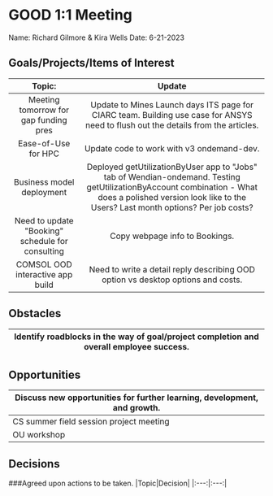 # GOOD 1:1 Meeting 
Name: Richard Gilmore & Kira Wells
Date: 6-21-2023
## Goals/Projects/Items of Interest 
|Topic:|Update|
|:---:|:---:| 
|Meeting tomorrow for gap funding pres| Update to Mines Launch days ITS page for CIARC team. Building use case for ANSYS need to flush out the details from the articles.
|Ease-of-Use for HPC| Update code to work with v3 ondemand-dev.  |
| Business model deployment | Deployed getUtilizationByUser app to "Jobs" tab of Wendian-ondemand. Testing getUtilizationByAccount combination - What does a polished version look like to the Users? Last month options? Per job costs?
| Need to update "Booking" schedule for consulting | Copy webpage info to Bookings.
|COMSOL OOD interactive app build| Need to write a detail reply describing OOD option vs desktop options and costs.


## Obstacles
|Identify roadblocks in the way of goal/project completion and overall employee success.|
|---|

## Opportunities 
|Discuss new opportunities for further learning, development, and growth.|
|---|
|CS summer field session project meeting | Need to test code from repo and update code for final published repo. Write abstract for SME paper next year.
| OU workshop | This week mainly attending "Virtual Residency."


## Decisions
###Agreed upon actions to be taken.
|Topic|Decision|
|:---:|:---:|

